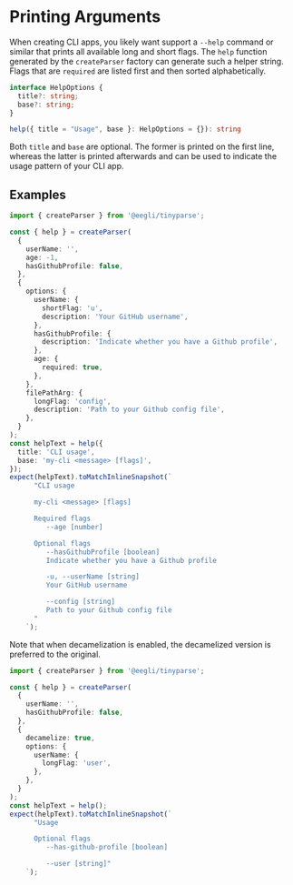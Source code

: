 # Printing Arguments

When creating CLI apps, you likely want support a `--help` command or similar that prints all available long and short flags. The `help` function generated by the `createParser` factory can generate such a helper string. Flags that are `required` are listed first and then sorted alphabetically.

```ts
interface HelpOptions {
  title?: string;
  base?: string;
}

help({ title = "Usage", base }: HelpOptions = {}): string
```

Both `title` and `base` are optional. The former is printed on the first line, whereas the latter is printed afterwards and can be used to indicate the usage pattern of your CLI app.

## Examples

<!-- doctest: printing args, without decamelization -->

```ts
import { createParser } from '@eegli/tinyparse';

const { help } = createParser(
  {
    userName: '',
    age: -1,
    hasGithubProfile: false,
  },
  {
    options: {
      userName: {
        shortFlag: 'u',
        description: 'Your GitHub username',
      },
      hasGithubProfile: {
        description: 'Indicate whether you have a Github profile',
      },
      age: {
        required: true,
      },
    },
    filePathArg: {
      longFlag: 'config',
      description: 'Path to your Github config file',
    },
  }
);
const helpText = help({
  title: 'CLI usage',
  base: 'my-cli <message> [flags]',
});
expect(helpText).toMatchInlineSnapshot(`
      "CLI usage

      my-cli <message> [flags]

      Required flags
         --age [number]

      Optional flags
         --hasGithubProfile [boolean]
         Indicate whether you have a Github profile

         -u, --userName [string]
         Your GitHub username

         --config [string]
         Path to your Github config file
      "
    `);
```

<!-- doctest: printing args, with decamelization -->

Note that when decamelization is enabled, the decamelized version is preferred to the original.

```ts
import { createParser } from '@eegli/tinyparse';

const { help } = createParser(
  {
    userName: '',
    hasGithubProfile: false,
  },
  {
    decamelize: true,
    options: {
      userName: {
        longFlag: 'user',
      },
    },
  }
);
const helpText = help();
expect(helpText).toMatchInlineSnapshot(`
      "Usage

      Optional flags
         --has-github-profile [boolean]

         --user [string]"
    `);
```
